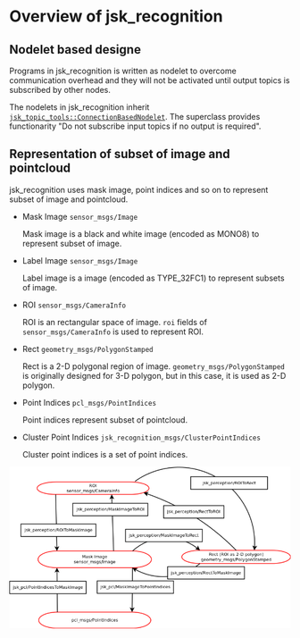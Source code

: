 # Overview of jsk_recognition

## Nodelet based designe
Programs in jsk_recognition is written as nodelet to overcome communication overhead
and they will not be activated until output topics is subscribed by other nodes.

The nodelets in jsk_recognition inherit
[`jsk_topic_tools::ConnectionBasedNodelet`](http://docs.ros.org/indigo/api/jsk_topic_tools/html/classjsk__topic__tools_1_1ConnectionBasedNodelet.html).
The superclass provides functionarity "Do not subscribe input topics if no output is required".

## Representation of subset of image and pointcloud
jsk_recognition uses mask image, point indices and so on to
represent subset of image and pointcloud.
* Mask Image `sensor_msgs/Image`

  Mask image is a black and white image (encoded as MONO8) to represent
  subset of image.
* Label Image `sensor_msgs/Image`

  Label image is a image (encoded as TYPE_32FC1)
  to represent subsets of image.
* ROI `sensor_msgs/CameraInfo`

  ROI is an rectangular space of image.
  `roi` fields of `sensor_msgs/CameraInfo` is used to represent ROI.
* Rect `geometry_msgs/PolygonStamped`

  Rect is a 2-D polygonal region of image.
  `geometry_msgs/PolygonStamped` is originally designed for 3-D polygon, but
  in this case, it is used as 2-D polygon.
* Point Indices `pcl_msgs/PointIndices`

  Point indices represent subset of pointcloud.
* Cluster Point Indices `jsk_recognition_msgs/ClusterPointIndices`

  Cluster point indices is a set of point indices.

![](images/mask_image.png)
